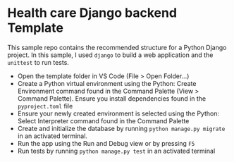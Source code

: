 # Health care Django backend Template

This sample repo contains the recommended structure for a Python Django project. In this sample, I used `django` to build a web application and the `unittest` to run tests.

- Open the template folder in VS Code (File > Open Folder...)
- Create a Python virtual environment using the Python: Create Environment command found in the Command Palette (View > Command Palette). Ensure you install dependencies found in the `pyproject.toml` file
- Ensure your newly created environment is selected using the Python: Select Interpreter command found in the Command Palette
- Create and initialize the database by running `python manage.py migrate` in an activated terminal. 
- Run the app using the Run and Debug view or by pressing `F5`
- Run tests by running `python manage.py test` in an activated terminal
